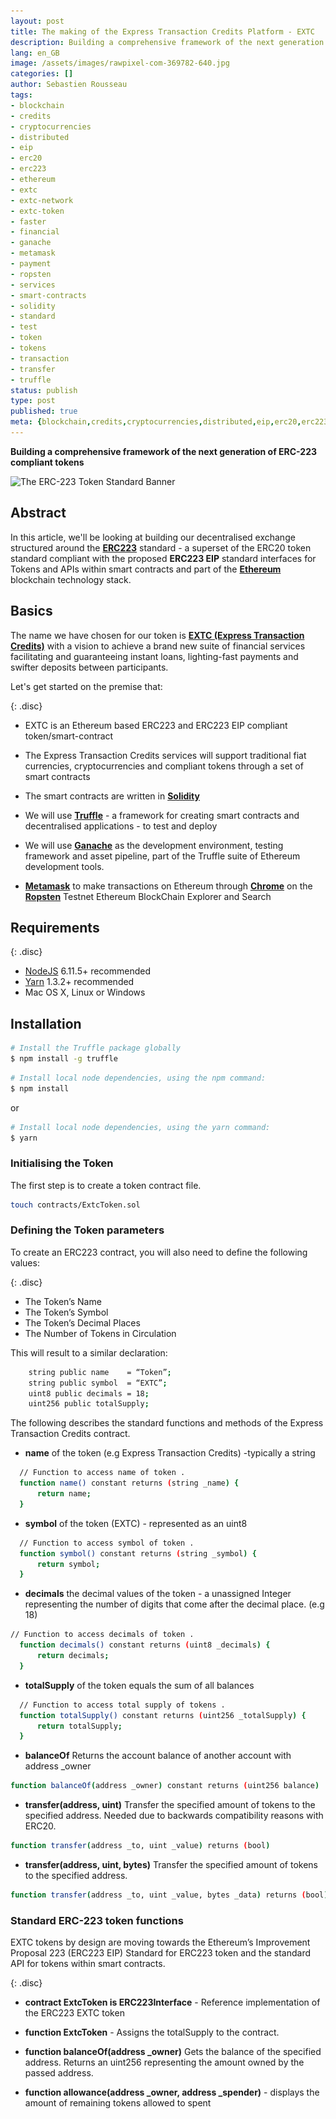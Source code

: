 ```yaml
---
layout: post
title: The making of the Express Transaction Credits Platform - EXTC
description: Building a comprehensive framework of the next generation of ERC-223 compliant tokens
lang: en_GB
image: /assets/images/rawpixel-com-369782-640.jpg
categories: []
author: Sebastien Rousseau
tags:
- blockchain
- credits
- cryptocurrencies
- distributed
- eip
- erc20
- erc223
- ethereum
- extc
- extc-network
- extc-token
- faster 
- financial
- ganache
- metamask
- payment 
- ropsten
- services
- smart-contracts
- solidity
- standard
- test
- token
- tokens
- transaction
- transfer
- truffle
status: publish
type: post
published: true
meta: {blockchain,credits,cryptocurrencies,distributed,eip,erc20,erc223,ethereum,extc,extc-network,extctoken,faster,financial,ganache,metamask,payment,ropsten,services,smart-contracts,solidity,standard,test,token,tokens,transaction,transfer,truffle}
---
```


**Building a comprehensive framework of the next generation of ERC-223 compliant tokens**<!--more-->

<img
      sizes="(max-width: 1920px) 100vw, 1920px"
      srcset="
        assets/images/rawpixel-com-369782-320.jpg 320w,
        assets/images/rawpixel-com-369782-480.jpg 480w,
        assets/images/rawpixel-com-369782-576.jpg 576w,
        assets/images/rawpixel-com-369782-640.jpg 640w,
        assets/images/rawpixel-com-369782-720.jpg 720w,
        assets/images/rawpixel-com-369782-768.jpg 768w,
        assets/images/rawpixel-com-369782-800.jpg 800w,
        assets/images/rawpixel-com-369782-960.jpg 960w,
        assets/images/rawpixel-com-369782-1024.jpg 1024w,
        assets/images/rawpixel-com-369782-1200.jpg 1200w,
        assets/images/rawpixel-com-369782-1280.jpg 1280w,
        assets/images/rawpixel-com-369782-1366.jpg 1366w,assets/images/rawpixel-com-369782-1440.jpg 1440w,
        assets/images/rawpixel-com-369782-1536.jpg 1536w,
        assets/images/rawpixel-com-369782-1600.jpg 1600w,
        assets/images/rawpixel-com-369782-1920.jpg 1920w"
      src="assets/images/rawpixel-com-369782-1920.jpg"
  alt="The ERC-223 Token Standard Banner" />


##  Abstract

In this article, we'll be looking at building our decentralised exchange structured around the **[ERC223](https://github.com/Dexaran/ERC223-token-standard)** standard - a superset of the ERC20 token standard compliant with the proposed **ERC223 EIP** standard interfaces for Tokens and APIs within smart contracts and part of the **[Ethereum](https://www.ethereum.org/)** blockchain technology stack.

## Basics

The name we have chosen for our token is **[EXTC (Express Transaction Credits)](/future-faster-payment-solutions.html)** with a vision to achieve a brand new suite of financial services facilitating and guaranteeing instant loans, lighting-fast payments and swifter deposits between participants.

Let's get started on the premise that:

{: .disc}
* EXTC is an Ethereum based ERC223 and ERC223 EIP compliant token/smart-contract

* The  Express Transaction Credits services will support traditional fiat currencies, cryptocurrencies and compliant tokens through a set of smart contracts

* The smart contracts are written in **[Solidity](https://solidity.readthedocs.io/en/develop/)**

* We will use **[Truffle](http://truffleframework.com/)** - a framework for creating smart contracts and decentralised applications - to test and deploy

* We will use **[Ganache](http://truffleframework.com/ganache/)** as the development environment, testing framework and asset pipeline, part of the Truffle suite of Ethereum development tools.

* **[Metamask](https://metamask.io/)** to make transactions on Ethereum through **[Chrome](https://www.google.co.uk/chrome)** on the **[Ropsten](https://ropsten.etherscan.io/)** Testnet Ethereum BlockChain Explorer and Search


## Requirements

{: .disc}
* [NodeJS](https://nodejs.org/en/) 6.11.5+ recommended
* [Yarn](https://yarnpkg.com/en/) 1.3.2+ recommended
* Mac OS X, Linux or Windows

## Installation

```bash
# Install the Truffle package globally
$ npm install -g truffle
```

```bash
# Install local node dependencies, using the npm command:
$ npm install
```
or

```bash
# Install local node dependencies, using the yarn command:
$ yarn
```

### Initialising the Token

The first step is to create a token contract file.

```bash
touch contracts/ExtcToken.sol
```

### Defining the Token parameters

To create an ERC223 contract, you will also need to define the following values:

{: .disc}
* The Token’s Name
* The Token’s Symbol
* The Token’s Decimal Places
* The Number of Tokens in Circulation

This will result to a similar declaration:

```bash
	string public name    = “Token”;
 	string public symbol  = “EXTC”;
 	uint8 public decimals = 18;
 	uint256 public totalSupply;
```

The following describes the standard functions and methods of the Express Transaction Credits contract. 

* **name** of the token (e.g Express Transaction Credits) -typically a string

```bash
  // Function to access name of token .
  function name() constant returns (string _name) {
      return name;
  }
```

* **symbol** of the token (EXTC) - represented as an uint8

```bash
  // Function to access symbol of token .
  function symbol() constant returns (string _symbol) {
      return symbol;
  }
```

* **decimals** the decimal values of the token - a unassigned Integer representing the number of digits that come after the decimal place. (e.g 18) 

```bash
// Function to access decimals of token .
  function decimals() constant returns (uint8 _decimals) {
      return decimals;
  }
```

* **totalSupply** of the token equals the sum of all balances

```bash
  // Function to access total supply of tokens .
  function totalSupply() constant returns (uint256 _totalSupply) {
      return totalSupply;
  }
```

* **balanceOf** Returns the account balance of another account with address _owner

```bash
function balanceOf(address _owner) constant returns (uint256 balance)
```

* **transfer(address, uint)** Transfer the specified amount of tokens to the specified address. Needed due to backwards compatibility reasons with ERC20.

```bash
function transfer(address _to, uint _value) returns (bool)
```

* **transfer(address, uint, bytes)** Transfer the specified amount of tokens to the specified address.

```bash
function transfer(address _to, uint _value, bytes _data) returns (bool)
```
       
###  Standard ERC-223 token functions

EXTC tokens by design are moving towards the Ethereum’s Improvement Proposal 223 (ERC223 EIP) Standard for ERC223 token and the standard API for tokens within smart contracts. 

{: .disc}
* **contract ExtcToken is ERC223Interface** - Reference implementation of the ERC223 EXTC token

* **function ExtcToken** - Assigns the totalSupply to the contract. 

* **function balanceOf(address _owner)** Gets the balance of the specified address. Returns an uint256 representing the amount owned by the passed address.

* **function allowance(address _owner, address _spender)** - displays the amount of remaining tokens allowed to spent

